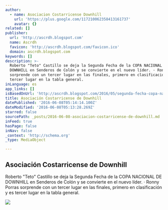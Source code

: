 ```yaml
---
author:
  - name: Asociacion Costarricense Downhill
    url: 'https://plus.google.com/117210062358413161737'
    avatar: {}
related: []
publisher:
  url: 'http://ascrdh.blogspot.com'
  name: Ascrdh
  favicon: 'http://ascrdh.blogspot.com/favicon.ico'
  domain: ascrdh.blogspot.com
keywords: []
description: >-
  Roberto "Teto" Castillo se deja la Segunda Fecha de la COPA NACIONAL DE
  DOWNHILL en Senderos de Colón y se convierte en el nuevo líder. · Ronny Porras
  sorprende con un tercer lugar en las finales, primero en clasificación y es
  tercer lugar en la tabla general.
inLanguage: es
app_links: []
isBasedOnUrl: 'http://ascrdh.blogspot.com/2016/05/segunda-fecha-copa-nacional-dh.html'
title: Asociación Costarricense de Downhill
datePublished: '2016-06-08T05:14:14.100Z'
dateModified: '2016-06-08T05:13:28.269Z'
starred: false
sourcePath: _posts/2016-06-08-asociacion-costarricense-de-downhill.md
inFeed: true
hasPage: false
inNav: false
_context: 'http://schema.org'
_type: MediaObject

---
```

<article style=""><h1>Asociación Costarricense de Downhill</h1><p>Roberto "Teto" Castillo se deja la Segunda Fecha de la COPA NACIONAL DE DOWNHILL en Senderos de Colón y se convierte en el nuevo líder. · Ronny Porras sorprende con un tercer lugar en las finales, primero en clasificación y es tercer lugar en la tabla general.</p><img src="https://2.bp.blogspot.com/-iVDyfZWm_TY/VztOmTFThUI/AAAAAAAAAUk/0XpUhSctqPwwW9epPR0e3KJfyeUM6FpKACLcB/w1200-h630-p-nu/tttt.jpg" /></article>